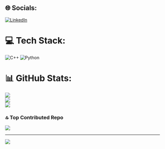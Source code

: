 
## 🌐 Socials:
[![LinkedIn](https://img.shields.io/badge/LinkedIn-%230077B5.svg?logo=linkedin&logoColor=white)](https://linkedin.com/in/manish-pandey-260aab325) 

# 💻 Tech Stack:
![C++](https://img.shields.io/badge/c++-%2300599C.svg?style=for-the-badge&logo=c%2B%2B&logoColor=white) ![Python](https://img.shields.io/badge/python-3670A0?style=for-the-badge&logo=python&logoColor=ffdd54)
# 📊 GitHub Stats:
![](https://github-readme-stats.vercel.app/api?username=manish-pandey413&theme=dark&hide_border=false&include_all_commits=true&count_private=false)<br/>
![](https://github-readme-streak-stats.herokuapp.com/?user=manish-pandey413&theme=dark&hide_border=false)<br/>
![](https://github-readme-stats.vercel.app/api/top-langs/?username=manish-pandey413&theme=dark&hide_border=false&include_all_commits=true&count_private=false&layout=compact)

### 🔝 Top Contributed Repo
![](https://github-contributor-stats.vercel.app/api?username=manish-pandey413&limit=5&theme=dark&combine_all_yearly_contributions=true)

---
[![](https://visitcount.itsvg.in/api?id=manish-pandey413&icon=0&color=0)](https://visitcount.itsvg.in)

<!-- Proudly created with GPRM ( https://gprm.itsvg.in ) -->
